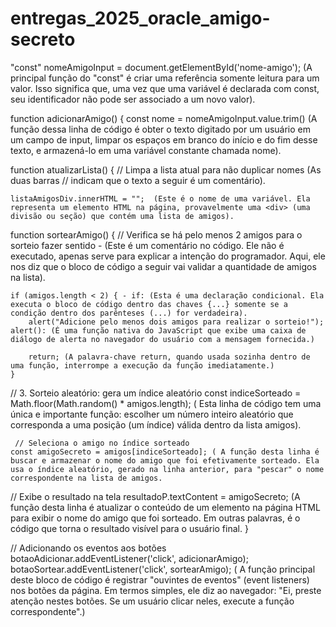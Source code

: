 # entregas_2025_oracle_amigo-secreto

"const" nomeAmigoInput = document.getElementById('nome-amigo'); (A principal função do "const" é criar uma referência somente leitura para um valor. Isso significa que, uma vez que uma variável é declarada com const, seu identificador não pode ser associado a um novo valor).

function adicionarAmigo() {
    const nome = nomeAmigoInput.value.trim() (A função dessa linha de código é obter o texto digitado por um usuário em um campo de input, limpar os espaços em branco do início e do fim desse texto, e armazená-lo em uma variável constante chamada nome).
       
function atualizarLista() {
    // Limpa a lista atual para não duplicar nomes  (As duas barras // indicam que o texto a seguir é um comentário).
    
    listaAmigosDiv.innerHTML = "";  (Este é o nome de uma variável. Ela representa um elemento HTML na página, provavelmente uma <div> (uma divisão ou seção) que contém uma lista de amigos).

 function sortearAmigo() {
    // Verifica se há pelo menos 2 amigos para o sorteio fazer sentido - (Este é um comentário no código. Ele não é executado, apenas serve para explicar a intenção do programador. Aqui, ele nos diz que o bloco de código a seguir vai validar a quantidade de amigos na lista).
    
    if (amigos.length < 2) { - if: (Esta é uma declaração condicional. Ela executa o bloco de código dentro das chaves {...} somente se a condição dentro dos parênteses (...) for verdadeira).
        alert("Adicione pelo menos dois amigos para realizar o sorteio!"); alert(): (É uma função nativa do JavaScript que exibe uma caixa de diálogo de alerta no navegador do usuário com a mensagem fornecida.)
       
        return; (A palavra-chave return, quando usada sozinha dentro de uma função, interrompe a execução da função imediatamente.)
    }

   // 3. Sorteio aleatório: gera um índice aleatório
    const indiceSorteado = Math.floor(Math.random() * amigos.length); ( Esta linha de código tem uma única e importante função: escolher um número inteiro aleatório que corresponda a uma posição (um índice) válida dentro da lista amigos).

     // Seleciona o amigo no índice sorteado
    const amigoSecreto = amigos[indiceSorteado]; ( A função desta linha é buscar e armazenar o nome do amigo que foi efetivamente sorteado. Ela usa o índice aleatório, gerado na linha anterior, para "pescar" o nome correspondente na lista de amigos.
        
    
// Exibe o resultado na tela
    resultadoP.textContent = amigoSecreto; (A função desta linha é atualizar o conteúdo de um elemento na página HTML para exibir o nome do amigo que foi sorteado. Em outras palavras, é o código que torna o resultado visível para o usuário final.
}

// Adicionando os eventos aos botões
botaoAdicionar.addEventListener('click', adicionarAmigo);
botaoSortear.addEventListener('click', sortearAmigo); ( A função principal deste bloco de código é registrar "ouvintes de eventos" (event listeners) nos botões da página. Em termos simples, ele diz ao navegador: "Ei, preste atenção nestes botões. Se um usuário clicar neles, execute a função correspondente".)

